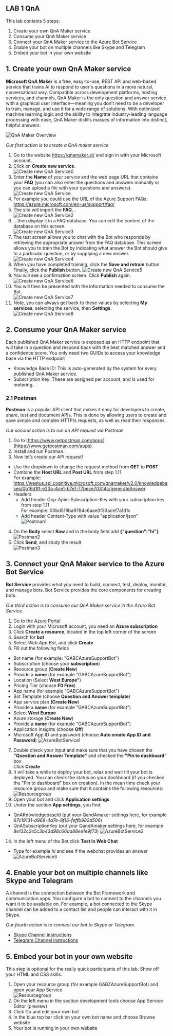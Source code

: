 ## LAB 1 QnA
This lab contains 5 steps:
1.	Create your own QnA Maker service
2. Consume your QnA Maker service
3.	Connect your QnA Maker service to the Azure Bot Service 
4.	Enable your bot on multiple channels like Skype and Telegram
5.	Embed your bot in your own website

## 1. Create your own QnA Maker service

**Microsoft QnA Maker** is a free, easy-to-use, REST API and web-based service that trains AI to respond to user's questions in a more natural, conversational way. Compatible across development platforms, hosting services, and channels, QnA Maker is the only question and answer service with a graphical user interface—meaning you don’t need to be a developer to train, manage, and use it for a wide range of solutions.
With optimized machine learning logic and the ability to integrate industry-leading language processing with ease, QnA Maker distills masses of information into distinct, helpful answers.

![QnA Maker Overview](https://github.com/Rubicon-BV/GlobalAzureBootcamp2018/blob/master/Lab1/Pics/botFrameworkArch.png)

_Our first action is to create a QnA maker service_
1. Go to the website https://qnamaker.ai/ and sign in with your Microsoft account.
2. Click on **Create new service**.  
![Create new QnA Service0](https://github.com/Rubicon-BV/GlobalAzureBootcamp2018/blob/master/Lab1/Pics/CreateQnAService0.png)
3. Enter the **Name** of your service and the web page URL that contains your **FAQ** (you can also enter the questions and answers manually or you can upload a file with your questions and answers).  
![Create new QnA Service](https://github.com/Rubicon-BV/GlobalAzureBootcamp2018/blob/master/Lab1/Pics/CreateQnAService.png)
4. For example you could use the URL of the Azure Support FAQs: https://azure.microsoft.com/en-us/support/faq/
5. The site will import the **FAQ**…  
![Create new QnA Service2](https://github.com/Rubicon-BV/GlobalAzureBootcamp2018/blob/master/Lab1/Pics/CreateQnAService2.png)
6. ...then display it in a FAQ database. You can edit the content of the database on this screen.  
![Create new QnA Service3](https://github.com/Rubicon-BV/GlobalAzureBootcamp2018/blob/master/Lab1/Pics/CreateQnAService3.png)
7. The test screen allows you to chat with the Bot who responds by retrieving the appropriate answer from the FAQ database. This screen allows you to train the Bot by indicating what answer the Bot should give to a particular question, or by supplying a new answer.  
![Create new QnA Service4](https://github.com/Rubicon-BV/GlobalAzureBootcamp2018/blob/master/Lab1/Pics/CreateQnAService4.png)
8. When you have completed training, click the **Save and retrain** button. Finally, click the **Publish** button.
![Create new QnA Service5](https://github.com/Rubicon-BV/GlobalAzureBootcamp2018/blob/master/Lab1/Pics/CreateQnAService5.png)
9. You will see a confirmation screen. Click **Publish** again.  
![Create new QnA Service6](https://github.com/Rubicon-BV/GlobalAzureBootcamp2018/blob/master/Lab1/Pics/CreateQnAService6.png)
11. You will then be presented with the information needed to consume the Bot.  
![Create new QnA Service7](https://github.com/Rubicon-BV/GlobalAzureBootcamp2018/blob/master/Lab1/Pics/CreateQnAService7.png)
12. Note, you can always get back to these values by selecting **My services**, selecting the service, then **Settings**.  
![Create new QnA Service8](https://github.com/Rubicon-BV/GlobalAzureBootcamp2018/blob/master/Lab1/Pics/CreateQnAService8.png)

## 2. Consume your QnA Maker service
Each published QnA Maker service is exposed as an HTTP endpoint that will take in a question and respond back with the best matched answer and a confidence score. You only need two GUIDs to access your knowledge base via the HTTP endpoint
* Knowledge Base ID: This is auto-generated by the system for every published QnA Maker service.  
* Subscription Key: These are assigned per account, and is used for metering.
 
### 2.1 Postman

**Postman** is a popular API client that makes it easy for developers to create, share, test and document APIs. This is done by allowing users to create and save simple and complex HTTP/s requests, as well as read their responses. 

_Our second action is to run an API request via Postman_

1. Go to [https://www.getpostman.com/apps](https://www.getpostman.com/apps)
2. Install and run Postman.
3. Now let’s create our API request!
  - Use the dropdown to change the request method from **GET** to **POST**
  - Combine the **Host URL** and **Post URL** from step 1.11  
  For example: https://westus.api.cognitive.microsoft.com/qnamaker/v2.0/knowledgebases/0b16d1ff-e23a-4ce1-b7ef-77bece70314c/generateAnswer
  - Headers
    - Add header Ocp-Apim-Subscription-Key with your subscription key from step 1.11  
    For example: 00bd519ba9784c6aae0f33acef7a1d1c
    - Add header Content-Type with value "application/json"  
    ![Postman1](https://github.com/Rubicon-BV/GlobalAzureBootcamp2018/blob/master/Lab1/Pics/Postman1.png)
4. On the **Body** select **Raw** and in the body field add **{"question":"hi"}**  
![Postman2](https://github.com/Rubicon-BV/GlobalAzureBootcamp2018/blob/master/Lab1/Pics/Postman2.png)
5. Click **Send**, and study the result  
![Postman3](https://github.com/Rubicon-BV/GlobalAzureBootcamp2018/blob/master/Lab1/Pics/Postman3.png)

## 3. Connect your QnA Maker service to the Azure Bot Service  
**Bot Service** provides what you need to build, connect, test, deploy, monitor, and manage bots. Bot Service provides the core components for creating bots.

_Our third action is to consume our QnA Maker service in the Azure Bot Service._

1. Go to the [Azure Portal](https://portal.azure.com/)
2. Login with your Microsoft account, you need an **Azure subscription**
3. Click **Create a resource**, located in the top left corner of the screen
4. Search for **bot**
5. Select _Web App Bot_, and click **Create**
6. Fill out the following fields
* Bot name (for example: "GABCAzureSupportBot")
* Subscription (choose your **subscription**)
* Resource group (**Create New**)
* Provide a **name** (for example "GABCAzureSupportBot")
* Location (Select **West Europe”**)
* Pricing Tier (choose **F0 Free**)
* App name (for example "GABCAzureSupportBot")
* Bot Template (choose **Question and Answer template**)
* App service plan **(Create New**)
* Provide a **name** (for example "GABCAzureSupportBot")
* Select **West Europe**
* Azure storage (**Create New**)
* Provide a **name** (for example "GABCAzureSupportBot")
* Application Insights (choose **Off**)
* Microsoft App ID and password (choose **Auto create App ID and Password**)
![AzureBotService1](https://github.com/Rubicon-BV/GlobalAzureBootcamp2018/blob/master/Lab1/Pics/AzureBotService1.png)
7. Double check your input and make sure that you have chosen the **"Question and Answer Template"** and checked the **"Pin to dashboard"** box  
Click **Create**
8. It will take a while to deploy your bot, relax and wait till your bot is deployed. You can check the status on your dashboard (if you checked the "Pin to dashboard" box on creation). In the mean time check your resource group and make sure that it contains the following resources:  
![Resourcegroup](https://github.com/Rubicon-BV/GlobalAzureBootcamp2018/blob/master/Lab1/Pics/resourcegroup.png)
9. Open your bot and click **Application settings**
13. Under the section **App settings**, you find:
* QnAKnowledgebaseId (put your QandAmaker settings here, for example _67c19131-d968-4a7e-9f16-feffb982d506_)
* QnASubscriptionKey (put your QandAmaker settings here, for example _8e132c2e5c3b43d98c66aa88ee1e9f73_)
![AzureBotService2](https://github.com/Rubicon-BV/GlobalAzureBootcamp2018/blob/master/Lab1/Pics/AzureBotService2.png)
14. In the left menu of the Bot click **Test in Web Chat**
* Type for example _hi_ and see if the webchat provides an answer
![AzureBotService3](https://github.com/Rubicon-BV/GlobalAzureBootcamp2018/blob/master/Lab1/Pics/AzureBotService3.png)

## 4. Enable your bot on multiple channels like Skype and Telegram
A channel is the connection between the Bot Framework and communication apps. You configure a bot to connect to the channels you want it to be available on. For example, a bot connected to the Skype channel can be added to a contact list and people can interact with it in Skype.

_Our fourth action is to connect our bot to Skype or Telegram._

* [Skype Channel instructions](https://docs.microsoft.com/en-us/azure/bot-service/bot-service-channel-connect-skype)
* [Telegram Channel instructions](https://docs.microsoft.com/en-us/azure/bot-service/bot-service-channel-connect-telegram)

## 5. Embed your bot in your own website
This step is optional for the really quick participants of this lab. Show off your HTML and CSS skills.

1. Open your resource group (for example GABZAzureSupportBot) and open your App Service  
![Resourcegroup](https://github.com/Rubicon-BV/GlobalAzureBootcamp2018/blob/master/Lab1/Pics/resourcegroup.png)
2.	On the left menu in the section development tools choose App Service Editor (preview)
3.	Click Go and edit your own bot
4.	In the blue top bar click on your own bot name and choose Browse website
5. Your bot is running in your own website
